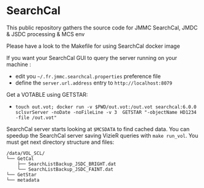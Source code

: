 # SearchCal
This public repository gathers the source code for JMMC SearchCal, JMDC &amp; JSDC processing &amp; MCS env

Please have a look to the Makefile for using SearchCal docker image

If you want your SearchCal GUI to query the server running on your machine :
- edit you `~/.fr.jmmc.searchcal.properties` preference file
- define the `server.url.address` entry to `http://localhost:8079`

Get a VOTABLE using GETSTAR:
- `touch out.vot; docker run -v $PWD/out.vot:/out.vot searchcal:6.0.0 sclsvrServer -noDate -noFileLine -v 3  GETSTAR "-objectName HD1234 -file /out.vot"`

SearchCal server starts looking at `$MCSDATA` to find cached data. You can speedup the SearchCal server saving VizieR queries with `make run_vol`. You must get next directory structure and files:
```
/data/VOL_SCL/
└── GetCal
    ├── SearchListBackup_JSDC_BRIGHT.dat
    └── SearchListBackup_JSDC_FAINT.dat
└── GetStar
└── metadata
```

